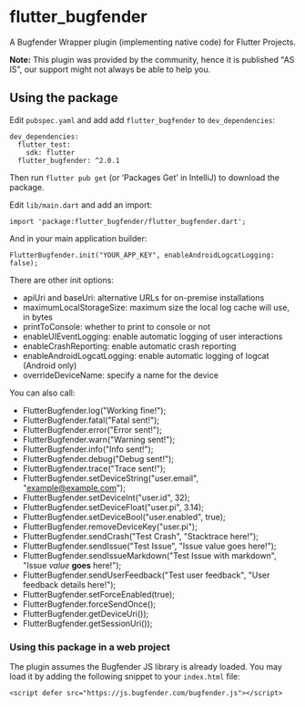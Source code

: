 # flutter_bugfender

A Bugfender Wrapper plugin (implementing native code) for Flutter Projects.

**Note:** This plugin was provided by the community, hence it is published "AS IS", our support might not always be able to help you.

## Using the package

Edit `pubspec.yaml` and add add `flutter_bugfender` to `dev_dependencies`:

```
dev_dependencies:
  flutter_test:
    sdk: flutter
  flutter_bugfender: ^2.0.1
```

Then run `flutter pub get` (or ‘Packages Get’ in IntelliJ) to download the package.

Edit `lib/main.dart` and add an import:

```
import 'package:flutter_bugfender/flutter_bugfender.dart';
```

And in your main application builder:

```
FlutterBugfender.init("YOUR_APP_KEY", enableAndroidLogcatLogging: false);
```

There are other init options:
 * apiUri and baseUri: alternative URLs for on-premise installations
 * maximumLocalStorageSize: maximum size the local log cache will use, in bytes
 * printToConsole: whether to print to console or not
 * enableUIEventLogging: enable automatic logging of user interactions
 * enableCrashReporting: enable automatic crash reporting
 * enableAndroidLogcatLogging: enable automatic logging of logcat (Android only)
 * overrideDeviceName: specify a name for the device

You can also call:

 * FlutterBugfender.log("Working fine!");
 * FlutterBugfender.fatal("Fatal sent!");
 * FlutterBugfender.error("Error sent!");
 * FlutterBugfender.warn("Warning sent!");
 * FlutterBugfender.info("Info sent!");
 * FlutterBugfender.debug("Debug sent!");
 * FlutterBugfender.trace("Trace sent!");
 * FlutterBugfender.setDeviceString("user.email", "example@example.com");
 * FlutterBugfender.setDeviceInt("user.id", 32);
 * FlutterBugfender.setDeviceFloat("user.pi", 3.14);
 * FlutterBugfender.setDeviceBool("user.enabled", true);
 * FlutterBugfender.removeDeviceKey("user.pi");
 * FlutterBugfender.sendCrash("Test Crash", "Stacktrace here!");
 * FlutterBugfender.sendIssue("Test Issue", "Issue value goes here!");
 * FlutterBugfender.sendIssueMarkdown("Test Issue with markdown", "Issue _value_ **goes** here!");
 * FlutterBugfender.sendUserFeedback("Test user feedback", "User feedback details here!");
 * FlutterBugfender.setForceEnabled(true);
 * FlutterBugfender.forceSendOnce();
 * FlutterBugfender.getDeviceUri());
 * FlutterBugfender.getSessionUri());

### Using this package in a web project
The plugin assumes the Bugfender JS library is already loaded. You may load it by adding the following snippet to your `index.html` file:

    <script defer src="https://js.bugfender.com/bugfender.js"></script>
